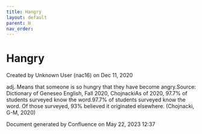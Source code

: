 ```yaml
---
title: Hangry
layout: default
parent: H
nav_order:
---
```


# Hangry

Created by  Unknown User (nac16) on Dec 11, 2020

adj. Means that someone is so hungry that they have become angry.Source: Dictionary of Geneseo English, Fall 2020, ChojnackiAs of 2020, 97.7% of students surveyed know the word.97.7% of students surveyed know the word. Of those surveyed, 93% believed it originated elsewhere. (Chojnacki, G-M, 2020)

Document generated by Confluence on May 22, 2023 12:37


